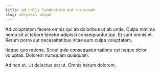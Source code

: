 ```yaml
---
title: ad nulla laudantium aut quisquam
slug: adipisci atque
---
```


Ad voluptatem facere omnis qui ab doloribus ut ab unde. Culpa minima nemo sit ut labore tenetur adipisci consequuntur qui. Et sunt omnis et. Rerum porro aut necessitatibus vitae eum culpa voluptatem.

Itaque quo ratione. Sequi quia consequatur ratione est neque dolor voluptas. Dolorem numquam quisquam.

Ad non et. Ut delectus est ut. Omnis harum dolorem.

